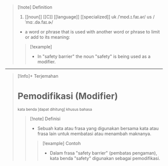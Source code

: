 >[!note] Definition
>1. [[noun]] [[C]]  [[language]]   [[specialized]]
uk  /ˈmɒd.ɪ.faɪ.ər/ us  /ˈmɑː.də.faɪ.ɚ/
>- a word or phrase that is used with another word or phrase to limit or add to its meaning:
> > [!example] 
> > - In "safety barrier" the noun "safety" is being used as a modifier.

---

>[!info]+ Terjemahan
> # Pemodifikasi (Modifier) 
><small>kata benda [dapat dihitung] khusus bahasa</small>
> > [!note] Definisi
> > - Sebuah kata atau frasa yang digunakan bersama kata atau frasa lain untuk membatasi atau menambah maknanya.
> > > [!example] Contoh
> > > - Dalam frasa "safety barrier" (pembatas pengaman), kata benda "safety" digunakan sebagai pemodifikasi.